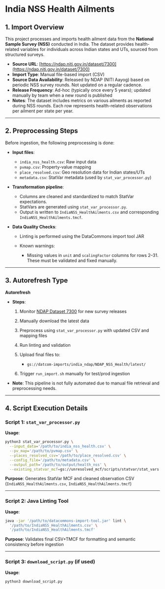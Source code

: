 
# India NSS Health Ailments

## 1. Import Overview

This project processes and imports health ailment data from the **National Sample Survey (NSS)** conducted in India. The dataset provides health-related variables for individuals across Indian states and UTs, sourced from structured surveys.

* **Source URL**: [https://ndap.niti.gov.in/dataset/7300](https://ndap.niti.gov.in/dataset/7300)
* **Import Type**: Manual file-based import (CSV)
* **Source Data Availability**: Released by NDAP (NITI Aayog) based on periodic NSS survey rounds. Not updated on a regular cadence.
* **Release Frequency**: Ad-hoc (typically once every 5 years); updated manually by team when a new round is published
* **Notes**: The dataset includes metrics on various ailments as reported during NSS rounds. Each row represents health-related observations per ailment per state per year.

---

## 2. Preprocessing Steps

Before ingestion, the following preprocessing is done:

* **Input files**:

  * `india_nss_health.csv`: Raw input data
  * `pvmap.csv`: Property-value mapping
  * `place_resolved.csv`: Geo resolution data for Indian states/UTs
  * `metadata.csv`: StatVar metadata (used by `stat_var_processor.py`)
* **Transformation pipeline**:

  * Columns are cleaned and standardized to match StatVar expectations.
  * StatVars are generated using `stat_var_processor.py`.
  * Output is written to `IndiaNSS_HealthAilments.csv` and corresponding `IndiaNSS_HealthAilments.tmcf`.
* **Data Quality Checks**:

  * Linting is performed using the DataCommons import tool JAR
  * Known warnings:

    * Missing values in `unit` and `scalingFactor` columns for rows 2–31. These must be validated and fixed manually.

---

## 3. Autorefresh Type

**Autorefresh**

* **Steps**:

  1. Monitor [NDAP Dataset 7300](https://ndap.niti.gov.in/dataset/7300) for new survey releases
  2. Manually download the latest data
  3. Preprocess using `stat_var_processor.py` with updated CSV and mapping files
  4. Run linting and validation
  5. Upload final files to:

     * `gs://datcom-imports/india_ndap/NDAP_NSS_Health/latest/`
  6. Trigger `run_import.sh` manually for test/prod ingestion
* **Note**: This pipeline is not fully automated due to manual file retrieval and preprocessing needs.

---

## 4. Script Execution Details

### Script 1: `stat_var_processor.py`

**Usage**:

```bash
python3 stat_var_processor.py \
  --input_data='/path/to/india_nss_health.csv' \
  --pv_map='/path/to/pvmap.csv' \
  --places_resolved_csv='/path/to/place_resolved.csv' \
  --config_file='/path/to/metadata.csv' \
  --output_path='/path/to/output/health_nss' \
  --existing_statvar_mcf=gs://unresolved_mcf/scripts/statvar/stat_vars.mcf
```

**Purpose**: Generates StatVar MCF and cleaned observation CSV (`IndiaNSS_HealthAilments.csv`, `IndiaNSS_HealthAilments.tmcf`)

---

### Script 2: Java Linting Tool

**Usage**:

```bash
java -jar '/path/to/datacommons-import-tool.jar' lint \
  '/path/to/IndiaNSS_HealthAilments.csv' \
  '/path/to/IndiaNSS_HealthAilments.tmcf'
```

**Purpose**: Validates final CSV+TMCF for formatting and semantic consistency before ingestion

---

### Script 3: `download_script.py` (if used)

**Usage**:

```bash
python3 download_script.py
```

